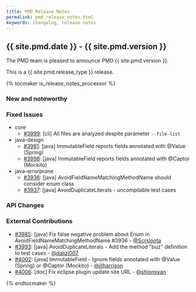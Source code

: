```yaml
---
title: PMD Release Notes
permalink: pmd_release_notes.html
keywords: changelog, release notes
---
```


## {{ site.pmd.date }} - {{ site.pmd.version }}

The PMD team is pleased to announce PMD {{ site.pmd.version }}.

This is a {{ site.pmd.release_type }} release.

{% tocmaker is_release_notes_processor %}

### New and noteworthy

### Fixed Issues
* core
    * [#3999](https://github.com/pmd/pmd/issues/3999): \[cli] All files are analyzed despite parameter `--file-list`
* java-design
    * [#3981](https://github.com/pmd/pmd/issues/3981): \[java] ImmutableField reports fields annotated with @Value (Spring)
    * [#3998](https://github.com/pmd/pmd/issues/3998): \[java] ImmutableField reports fields annotated with @Captor (Mockito)
* java-errorprone
    * [#3936](https://github.com/pmd/pmd/issues/3936): \[java] AvoidFieldNameMatchingMethodName should consider enum class
    * [#3937](https://github.com/pmd/pmd/issues/3937): \[java] AvoidDuplicateLiterals - uncompilable test cases

### API Changes

### External Contributions
* [#3985](https://github.com/pmd/pmd/pull/3985): \[java] Fix false negative problem about Enum in AvoidFieldNameMatchingMethodName #3936 - [@Scrsloota](https://github.com/Scrsloota)
* [#3993](https://github.com/pmd/pmd/pull/3993): \[java] AvoidDuplicateLiterals - Add the method "buz" definition to test cases - [@dalizi007](https://github.com/dalizi007)
* [#4002](https://github.com/pmd/pmd/pull/4002): \[java] ImmutableField - Ignore fields annotated with @Value (Spring) or @Captor (Mockito) - [@jjlharrison](https://github.com/jjlharrison)
* [#4006](https://github.com/pmd/pmd/pull/4006): \[doc] Fix eclipse plugin update site URL - [@shiomiyan](https://github.com/shiomiyan)

{% endtocmaker %}

